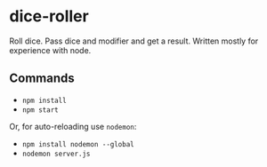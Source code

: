# dice-roller

Roll dice. Pass dice and modifier and get a result. Written mostly for experience with node.

## Commands

* `npm install`
* `npm start`

Or, for auto-reloading use `nodemon`:

* `npm install nodemon --global`
* `nodemon server.js`